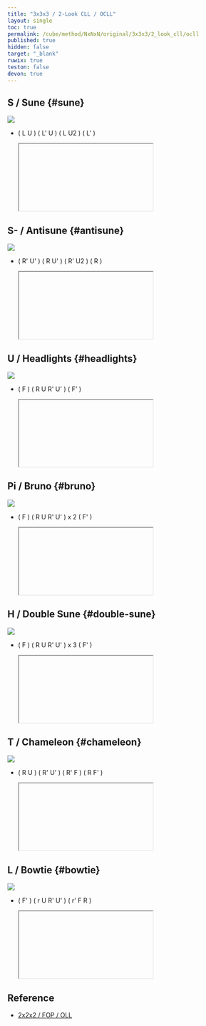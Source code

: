 ```yaml
---
title: "3x3x3 / 2-Look CLL / OCLL"
layout: single
toc: true
permalink: /cube/method/NxNxN/original/3x3x3/2_look_cll/ocll
published: true
hidden: false
target: "_blank"
ruwix: true
teston: false
devon: true
---
```

<span
  id     = "cube"
  teston = "{{page.teston}}"
  devon  = "{{page.devon}}"
  colored = "u/cm"
  solved  = "U-" >
</span>

<head>
  <base target = "{{page.target}}">
</head>



## S / Sune {#sune}

<a href="https://logiqx.github.io/cubing-algs/html/2lcll.html#case-S">
  <img
    class = "rotate"
    deg   = 90
    src   = "https://www.speedsolving.com/wiki/images/d/db/CxLL_aS_U.jpg"
  />
</a>

- ( L U ) ( L' U ) ( L U2 ) ( L' )

  <iframe
    alg = "L U L' U L U2 L'"
  ></iframe>
    <!-- src = "https://ruwix.com/widget/3d/?alg=L%20U%20L'%20U%20L%20U2%20L'&colored=u/cm&solved=U-&hover=9&speed=500&flags=canvas" -->



## S- / Antisune {#antisune}

<a href="https://logiqx.github.io/cubing-algs/html/2lcll.html#case-AS">
  <img
    src = "https://www.speedsolving.com/wiki/images/c/c7/CxLL_S_U.jpg"
  />
</a>

- ( R' U' ) ( R U' ) ( R' U2 ) ( R )

  <iframe
    alg = "R' U' R U' R' U2' R"
  ></iframe>
    <!-- src = "https://ruwix.com/widget/3d/?alg=R'%20U'%20R%20U'%20R'%20U2'%20R&colored=u/cm&solved=U-&hover=9&speed=500&flags=canvas" -->



## U / Headlights {#headlights}

<a href="https://logiqx.github.io/cubing-algs/html/2lcll.html#case-U">
  <img
    class = "rotate"
    deg   = 270
    src   = "https://www.speedsolving.com/wiki/images/d/d8/CxLL_U_U.jpg"
  />
</a>

- ( F ) ( R U R' U' ) ( F' )
 
  <iframe
    alg = "F R U R' U' F'"
  ></iframe>
    <!-- src = "https://ruwix.com/widget/3d/?alg=F%20R%20U%20R'%20U'%20F'&colored=u/cm&solved=U-&hover=9&speed=500&flags=canvas" -->



## Pi / Bruno {#bruno}

<a href="https://logiqx.github.io/cubing-algs/html/2lcll.html#case-Pi">
  <img
    class = "rotate"
    deg   = 90
    src   = "https://www.speedsolving.com/wiki/images/e/ec/CxLL_Pi_U_imp.jpg"
  />
</a>

- ( F ) ( R U R' U' ) x 2 ( F' )

  <iframe
    alg = "F R U R' U' R U R' U' F'"
  ></iframe>
    <!-- src = "https://ruwix.com/widget/3d/?alg=F%20R%20U%20R'%20U'%20R%20U%20R'%20U'%20F'&colored=u/cm&solved=U-&hover=9&speed=500&flags=canvas" -->



## H / Double Sune {#double-sune}

<a href="https://logiqx.github.io/cubing-algs/html/2lcll.html#case-H">
  <img
    src = "https://www.speedsolving.com/wiki/images/6/68/CxLL_H_U.jpg"
  />
</a>

- ( F ) ( R U R' U' ) x 3 ( F' )

  <iframe
    alg = "F R U R' U' R U R' U' R U R' U' F'"
  ></iframe>
    <!-- src = "https://ruwix.com/widget/3d/?alg=F%20R%20U%20R'%20U'%20R%20U%20R'%20U'%20R%20U%20R'%20U'%20F'&colored=u/cm&solved=U-&hover=9&speed=500&flags=canvas" -->



## T / Chameleon {#chameleon}

<a href="https://logiqx.github.io/cubing-algs/html/2lcll.html#case-T">
  <img
    class = "rotate"
    deg   = 270
    src   = "https://www.speedsolving.com/wiki/images/4/45/CxLL_T_U.jpg"
  />
</a>

- ( R U ) ( R' U' ) ( R' F ) ( R F' )

  <iframe
    alg = "R U R' U' R' F R F'"
  ></iframe>
    <!-- src = "https://ruwix.com/widget/3d/?alg=R%20U%20R'%20U'%20R'%20F%20R%20F'&colored=u/cm&solved=U-&hover=9&speed=500&flags=canvas" -->



## L / Bowtie {#bowtie}

<a href="https://logiqx.github.io/cubing-algs/html/2lcll.html#case-L">
  <img
    class = "rotate"
    deg   = 180
    src   = "https://www.speedsolving.com/wiki/images/f/f8/CxLL_L_U.jpg"
  />
</a>

- ( F' ) ( r U R' U' ) ( r' F R )

  <iframe
    alg = "F' r U R' U' r' F R"
  ></iframe>
    <!-- src = "https://ruwix.com/widget/3d/?alg=F'%20r%20U%20R'%20U'%20r'%20F%20R&colored=u/cm&solved=U-&hover=9&speed=500&flags=canvas" -->



## Reference

- [2x2x2 / FOP / OLL](/cube/method/NxNxN/original/2x2x2/fop/oll)
